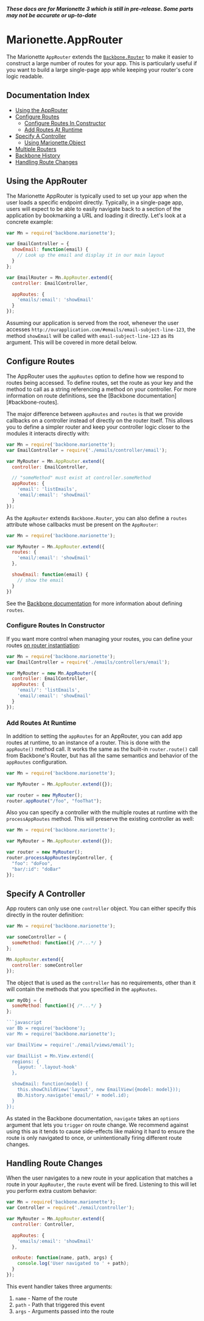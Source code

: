 **_These docs are for Marionette 3 which is still in pre-release. Some parts may
not be accurate or up-to-date_**

# Marionette.AppRouter

The Marionette `AppRouter` extends the [`Backbone.Router`][backbone-router] to
make it easier to construct a large number of routes for your app. This is
particularly useful if you want to build a large single-page app while keeping
your router's core logic readable.

## Documentation Index

* [Using the AppRouter](#using-the-approuter)
* [Configure Routes](#configure-routes)
  * [Configure Routes In Constructor](#configure-routes-in-constructor)
  * [Add Routes At Runtime](#add-routes-at-runtime)
* [Specify A Controller](#specify-a-controller)
  * [Using Marionette.Object](#using-marionette-object)
* [Multiple Routers](#multiple-routers)
* [Backbone History](#backbone-history)
* [Handling Route Changes](#handling-route-changes)

## Using the AppRouter

The Marionette AppRouter is typically used to set up your app when the user
loads a specific endpoint directly. Typically, in a single-page app, users will
expect to be able to easily navigate back to a section of the application by
bookmarking a URL and loading it directly. Let's look at a concrete example:

```javascript
var Mn = require('backbone.marionette');

var EmailController = {
  showEmail: function(email) {
    // Look up the email and display it in our main layout
  }
};

var EmailRouter = Mn.AppRouter.extend({
  controller: EmailController,

  appRoutes: {
    'emails/:email': 'showEmail'
  }
});
```

Assuming our application is served from the root, whenever the user accesses
`http://ourapplication.com/#emails/email-subject-line-123`, the method
`showEmail` will be called with `email-subject-line-123` as its argument. This
will be covered in more detail below.

## Configure Routes

The AppRouter uses the `appRoutes` option to define how we respond to routes
being accessed. To define routes, set the route as your key and the method to
call as a string referencing a method on your controller. For more information
on route definitions, see the [Backbone documentation][#backbone-routes].

The major difference between `appRoutes` and `routes` is that we provide
callbacks on a controller instead of directly on the router itself. This allows
you to define a simpler router and keep your controller logic closer to the
modules it interacts directly with:

```javascript
var Mn = require('backbone.marionette');
var EmailController = require('./emails/controller/email');

var MyRouter = Mn.AppRouter.extend({
  controller: EmailController,

  // "someMethod" must exist at controller.someMethod
  appRoutes: {
    'email': 'listEmails',
    'email/:email': 'showEmail'
  }
});
```

As the `AppRouter` extends `Backbone.Router`, you can also define a `routes`
attribute whose callbacks must be present on the `AppRouter`:

```javascript
var Mn = require('backbone.marionette');

var MyRouter = Mn.AppRouter.extend({
  routes: {
    'email/:email': 'showEmail'
  },

  showEmail: function(email) {
    // show the email
  }
})
```

See the [Backbone documentation][backbone-routes] for more information about
defining `routes`.

### Configure Routes In Constructor

If you want more control when managing your routes, you can define your routes
[on router instantiation][basics-instantiation]:

```javascript
var Mn = require('backbone.marionette');
var EmailController = require('./emails/controllers/email');

var MyRouter = new Mn.AppRouter({
  controller: EmailController,
  appRoutes: {
    'email/': 'listEmails',
    'email/:email': 'showEmail'
  }
});
```

### Add Routes At Runtime

In addition to setting the `appRoutes` for an AppRouter, you can add app routes
at runtime, to an instance of a router. This is done with the `appRoute()`
method call. It works the same as the built-in `router.route()` call from
Backbone's Router, but has all the same semantics and behavior of the
`appRoutes` configuration.

```javascript
var Mn = require('backbone.marionette');

var MyRouter = Mn.AppRouter.extend({});

var router = new MyRouter();
router.appRoute("/foo", "fooThat");
```

Also you can specify a controller with the multiple routes at runtime with  the
`processAppRoutes` method. This will preserve the existing controller as well:

```javascript
var Mn = require('backbone.marionette');

var MyRouter = Mn.AppRouter.extend({});

var router = new MyRouter();
router.processAppRoutes(myController, {
  "foo": "doFoo",
  "bar/:id": "doBar"
});
```

## Specify A Controller

App routers can only use one `controller` object. You can either specify this
directly in the router definition:

```javascript
var Mn = require('backbone.marionette');

var someController = {
  someMethod: function(){ /*...*/ }
};

Mn.AppRouter.extend({
  controller: someController
});
```

The object that is used as the `controller` has no requirements, other than it
will contain the methods that you specified in the `appRoutes`.

```javascript
var myObj = {
  someMethod: function(){ /*...*/ }
};

```javascript
var Bb = require('backbone');
var Mn = require('backbone.marionette');

var EmailView = require('./email/views/email');

var EmailList = Mn.View.extend({
  regions: {
    layout: '.layout-hook'
  },

  showEmail: function(model) {
    this.showChildView('layout', new EmailView({model: model}));
    Bb.history.navigate('email/' + model.id);
  }
});
```

As stated in the Backbone documentation, `navigate` takes an `options` argument
that lets you `trigger` on route change. We recommend against using this as it
tends to cause side-effects like making it hard to ensure the route is only
navigated to once, or unintentionally firing different route changes.

## Handling Route Changes

When the user navigates to a new route in your application that matches a route
in your `AppRouter`, the `route` event will be fired. Listening to this will let
you perform extra custom behavior:

```javascript
var Mn = require('backbone.marionette');
var Controller = require('./email/controller');

var MyRouter = Mn.AppRouter.extend({
  controller: Controller,

  appRoutes: {
    'emails/:email': 'showEmail'
  },

  onRoute: function(name, path, args) {
    console.log('User navigated to ' + path);
  }
});
```

This event handler takes three arguments:

1. `name` - Name of the route
2. `path` - Path that triggered this event
3. `args` - Arguments passed into the route

[backbone-history]: http://backbonejs.org/#History
[backbone-router]: http://backbonejs.org/#Router
[backbone-routes]: http://backbonejs.org/#Router-routes
[basics-instantiation]: ./basics.md#binding-attributes-on-instantiation
